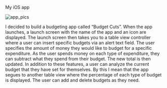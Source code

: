 My iOS app


![app_pics](https://i.ibb.co/7gS0jkR/Screen-Shot-2020-04-22-at-8-15-38-PM.png)

I decided to build a budgeting app called “Budget Cuts”. When the app launches, a launch screen with the name of the app and an icon are displayed. The launch screen then takes you to a table view controller where a user can insert specific budgets via an alert text field. The user specifies the amount of money they would like to budget for a specific expenditure. As the user spends money on each type of expenditure, they can subtract what they spend from their budget. The new total is then updated. In addition to these features, a user can analyze the current budget that they have set for themselves. By this I mean that the app segues to another table view where the percentage of each type of budget is displayed. The user can add and delete budgets as they need.

